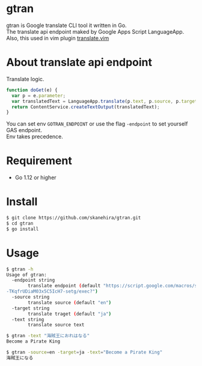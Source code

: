 # gtran
gtran is Google translate CLI tool it written in Go.  
The translate api endpoint maked by Google Apps Script LanguageApp.
Also, this used in vim plugin [translate.vim](https://github.com/skanehira/translate.vim)

# About translate api endpoint
Translate logic.

```js
function doGet(e) {
  var p = e.parameter;
  var translatedText = LanguageApp.translate(p.text, p.source, p.target);
  return ContentService.createTextOutput(translatedText);
}
```

You can set env `GOTRAN_ENDPOINT` or use the flag `-endpoint` to set yourself GAS endpoint.  
Env takes precedence.

# Requirement
- Go 1.12 or higher

# Install
```sh
$ git clone https://github.com/skanehira/gtran.git
$ cd gtran
$ go install
```

# Usage
```sh
$ gtran -h
Usage of gtran:
  -endpoint string
        translate endpoint (default "https://script.google.com/macros/s/AKfycbzi15QCo0IsjutiMnI5FYf43
-TKqfrUDiaM03x5C5IcH7-setg/exec?")
  -source string
        translate source (default "en")
  -target string
        translate traget (default "ja")
  -text string
        translate source text

$ gtran -text "海賊王におれはなる"
Become a Pirate King

$ gtran -source=en -target=ja -text="Become a Pirate King"
海賊王になる
```
